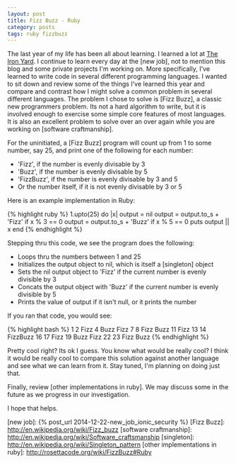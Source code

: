 ```yaml
---
layout: post
title: Fizz Buzz - Ruby 
category: posts
tags: ruby fizzbuzz 
---
```


The last year of my life has been all about learning. I learned a lot at [The Iron Yard]. I continue to learn every day at the [new job], not to mention this blog and some private projects I'm working on.  More specifically, I've learned to write code in several different programming languages.  I wanted to sit down and review some of the things I've learned this year and compare and contrast how I might solve a common problem in several different languages. The problem I chose to solve is [Fizz Buzz], a classic new programmers problem. Its not a hard algorithm to write, but it is involved enough to exercise some simple core features of most languages. It is also an excellent problem to solve over an over again while you are working on [software craftmanship].

For the uninitiated, a [Fizz Buzz] program will count up from 1 to some number, say 25, and print one of the following for each number:

* 'Fizz', if the number is evenly divisable by 3
* 'Buzz', if the number is evenly divisable by 5
* 'FizzBuzz', if the number is evenly divisable by 3 and 5
* Or the number itself, if it is not evenly divisable by 3 or 5

Here is an example implementation in Ruby:

{% highlight ruby %}
1.upto(25) do |x|
  output = nil
  output = output.to_s + 'Fizz' if x % 3 == 0
  output = output.to_s + 'Buzz' if x % 5 == 0
  puts output || x
end
{% endhighlight %}


Stepping thru this code, we see the program does the following:

* Loops thru the numbers between 1 and 25
* Initializes the output object to nil, which is itself a [singleton] object
* Sets the nil output object to 'Fizz' if the current number is evenly divisible by 3
* Concats the output object with 'Buzz' if the current number is evenly divisible by 5
* Prints the value of output if it isn't null, or it prints the number

If you ran that code, you would see:

{% highlight bash %}
1
2
Fizz
4
Buzz
Fizz
7
8
Fizz
Buzz
11
Fizz
13
14
FizzBuzz
16
17
Fizz
19
Buzz
Fizz
22
23
Fizz
Buzz
{% endhighlight %} 

Pretty cool right? Its ok I guess. You know what would be really cool? I think it would be really cool to compare this solution against another language and see what we can learn from it. Stay tuned, I'm planning on doing just that.

Finally, review [other implementations in ruby]. We may discuss some in the future as we progress in our investigation.

I hope that helps.

[The Iron Yard]: http://theironyard.com
[new job]: {% post_url 2014-12-22-new_job_ionic_security %}
[Fizz Buzz]: http://en.wikipedia.org/wiki/Fizz_buzz
[software craftmanship]: http://en.wikipedia.org/wiki/Software_craftsmanship
[singleton]: http://en.wikipedia.org/wiki/Singleton_pattern
[other implementations in ruby]: http://rosettacode.org/wiki/FizzBuzz#Ruby
